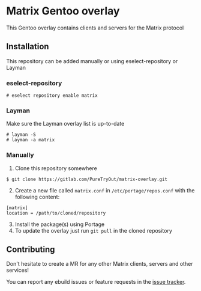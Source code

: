 # Matrix Gentoo overlay

This Gentoo overlay contains clients and servers for the Matrix protocol

## Installation

This repository can be added manually or using eselect-repository or Layman

### eselect-repository

```
# eselect repository enable matrix
```

### Layman

Make sure the Layman overlay list is up-to-date

```
# layman -S
# layman -a matrix
```

### Manually

1. Clone this repository somewhere

```
$ git clone https://gitlab.com/PureTryOut/matrix-overlay.git
```

2. Create a new file called `matrix.conf` in `/etc/portage/repos.conf` with the following content:
```
[matrix]
location = /path/to/cloned/repository
```

3. Install the package(s) using Portage
4. To update the overlay just run `git pull` in the cloned repository

## Contributing

Don't hesitate to create a MR for any other Matrix clients, servers and other services!

You can report any ebuild issues or feature requests in the [issue tracker](https://gitlab.com/PureTryOut/matrix-overlay/issues).
